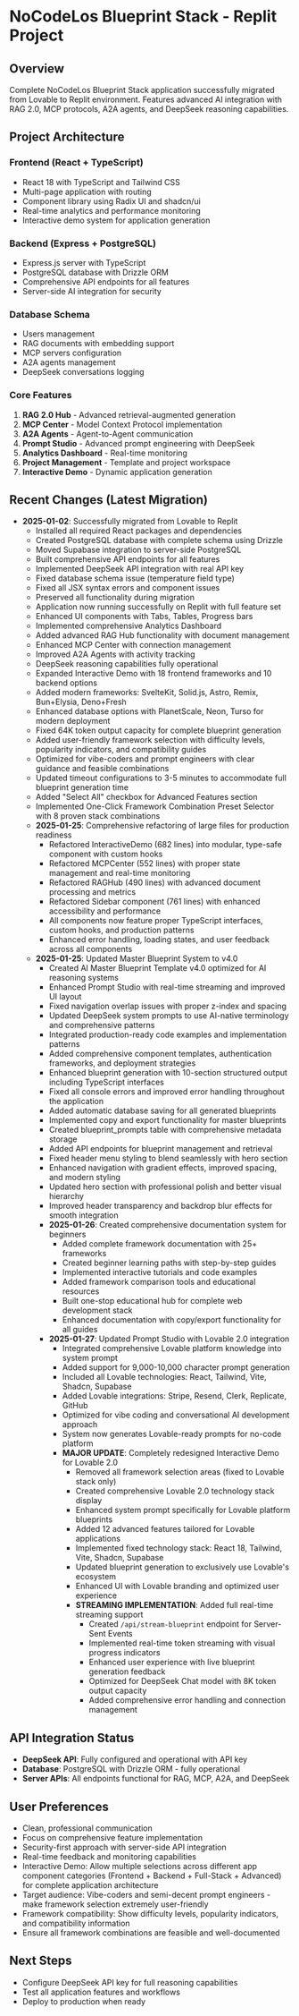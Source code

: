 # NoCodeLos Blueprint Stack - Replit Project

## Overview
Complete NoCodeLos Blueprint Stack application successfully migrated from Lovable to Replit environment. Features advanced AI integration with RAG 2.0, MCP protocols, A2A agents, and DeepSeek reasoning capabilities.

## Project Architecture

### Frontend (React + TypeScript)
- React 18 with TypeScript and Tailwind CSS
- Multi-page application with routing
- Component library using Radix UI and shadcn/ui
- Real-time analytics and performance monitoring
- Interactive demo system for application generation

### Backend (Express + PostgreSQL)
- Express.js server with TypeScript
- PostgreSQL database with Drizzle ORM
- Comprehensive API endpoints for all features
- Server-side AI integration for security

### Database Schema
- Users management
- RAG documents with embedding support
- MCP servers configuration
- A2A agents management
- DeepSeek conversations logging

### Core Features
1. **RAG 2.0 Hub** - Advanced retrieval-augmented generation
2. **MCP Center** - Model Context Protocol implementation
3. **A2A Agents** - Agent-to-Agent communication
4. **Prompt Studio** - Advanced prompt engineering with DeepSeek
5. **Analytics Dashboard** - Real-time monitoring
6. **Project Management** - Template and project workspace
7. **Interactive Demo** - Dynamic application generation

## Recent Changes (Latest Migration)
- **2025-01-02**: Successfully migrated from Lovable to Replit
  - Installed all required React packages and dependencies
  - Created PostgreSQL database with complete schema using Drizzle
  - Moved Supabase integration to server-side PostgreSQL
  - Built comprehensive API endpoints for all features
  - Implemented DeepSeek API integration with real API key
  - Fixed database schema issue (temperature field type)
  - Fixed all JSX syntax errors and component issues
  - Preserved all functionality during migration
  - Application now running successfully on Replit with full feature set
  - Enhanced UI components with Tabs, Tables, Progress bars
  - Implemented comprehensive Analytics Dashboard
  - Added advanced RAG Hub functionality with document management
  - Enhanced MCP Center with connection management
  - Improved A2A Agents with activity tracking
  - DeepSeek reasoning capabilities fully operational
  - Expanded Interactive Demo with 18 frontend frameworks and 10 backend options
  - Added modern frameworks: SvelteKit, Solid.js, Astro, Remix, Bun+Elysia, Deno+Fresh
  - Enhanced database options with PlanetScale, Neon, Turso for modern deployment
  - Fixed 64K token output capacity for complete blueprint generation
  - Added user-friendly framework selection with difficulty levels, popularity indicators, and compatibility guides
  - Optimized for vibe-coders and prompt engineers with clear guidance and feasible combinations
  - Updated timeout configurations to 3-5 minutes to accommodate full blueprint generation time
  - Added "Select All" checkbox for Advanced Features section
  - Implemented One-Click Framework Combination Preset Selector with 8 proven stack combinations
  - **2025-01-25**: Comprehensive refactoring of large files for production readiness
    - Refactored InteractiveDemo (682 lines) into modular, type-safe component with custom hooks
    - Refactored MCPCenter (552 lines) with proper state management and real-time monitoring
    - Refactored RAGHub (490 lines) with advanced document processing and metrics
    - Refactored Sidebar component (761 lines) with enhanced accessibility and performance
    - All components now feature proper TypeScript interfaces, custom hooks, and production patterns
    - Enhanced error handling, loading states, and user feedback across all components
  - **2025-01-25**: Updated Master Blueprint System to v4.0
    - Created AI Master Blueprint Template v4.0 optimized for AI reasoning systems
    - Enhanced Prompt Studio with real-time streaming and improved UI layout
    - Fixed navigation overlap issues with proper z-index and spacing
    - Updated DeepSeek system prompts to use AI-native terminology and comprehensive patterns
    - Integrated production-ready code examples and implementation patterns
    - Added comprehensive component templates, authentication frameworks, and deployment strategies
    - Enhanced blueprint generation with 10-section structured output including TypeScript interfaces
    - Fixed all console errors and improved error handling throughout the application
    - Added automatic database saving for all generated blueprints
    - Implemented copy and export functionality for master blueprints
    - Created blueprint_prompts table with comprehensive metadata storage
    - Added API endpoints for blueprint management and retrieval
    - Fixed header menu styling to blend seamlessly with hero section
    - Enhanced navigation with gradient effects, improved spacing, and modern styling
    - Updated hero section with professional polish and better visual hierarchy
    - Improved header transparency and backdrop blur effects for smooth integration
    - **2025-01-26**: Created comprehensive documentation system for beginners
      - Added complete framework documentation with 25+ frameworks
      - Created beginner learning paths with step-by-step guides
      - Implemented interactive tutorials and code examples
      - Added framework comparison tools and educational resources
      - Built one-stop educational hub for complete web development stack
      - Enhanced documentation with copy/export functionality for all guides
    - **2025-01-27**: Updated Prompt Studio with Lovable 2.0 integration
      - Integrated comprehensive Lovable platform knowledge into system prompt
      - Added support for 9,000-10,000 character prompt generation
      - Included all Lovable technologies: React, Tailwind, Vite, Shadcn, Supabase
      - Added Lovable integrations: Stripe, Resend, Clerk, Replicate, GitHub
      - Optimized for vibe coding and conversational AI development approach
      - System now generates Lovable-ready prompts for no-code platform
      - **MAJOR UPDATE**: Completely redesigned Interactive Demo for Lovable 2.0
        - Removed all framework selection areas (fixed to Lovable stack only)
        - Created comprehensive Lovable 2.0 technology stack display
        - Enhanced system prompt specifically for Lovable platform blueprints
        - Added 12 advanced features tailored for Lovable applications
        - Implemented fixed technology stack: React 18, Tailwind, Vite, Shadcn, Supabase
        - Updated blueprint generation to exclusively use Lovable's ecosystem
        - Enhanced UI with Lovable branding and optimized user experience
        - **STREAMING IMPLEMENTATION**: Added full real-time streaming support
          - Created `/api/stream-blueprint` endpoint for Server-Sent Events
          - Implemented real-time token streaming with visual progress indicators
          - Enhanced user experience with live blueprint generation feedback
          - Optimized for DeepSeek Chat model with 8K token output capacity
          - Added comprehensive error handling and connection management

## API Integration Status
- **DeepSeek API**: Fully configured and operational with API key
- **Database**: PostgreSQL with Drizzle ORM - fully operational
- **Server APIs**: All endpoints functional for RAG, MCP, A2A, and DeepSeek

## User Preferences
- Clean, professional communication
- Focus on comprehensive feature implementation
- Security-first approach with server-side API integration
- Real-time feedback and monitoring capabilities
- Interactive Demo: Allow multiple selections across different app component categories (Frontend + Backend + Full-Stack + Advanced) for complete application architecture
- Target audience: Vibe-coders and semi-decent prompt engineers - make framework selection extremely user-friendly
- Framework compatibility: Show difficulty levels, popularity indicators, and compatibility information
- Ensure all framework combinations are feasible and well-documented

## Next Steps
- Configure DeepSeek API key for full reasoning capabilities
- Test all application features and workflows
- Deploy to production when ready